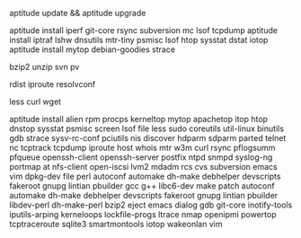 aptitude update && aptitude upgrade

aptitude install iperf git-core rsync subversion mc lsof tcpdump
aptitude install iptraf lshw dnsutils mtr-tiny psmisc lsof htop sysstat dstat iotop
aptitude install mytop debian-goodies strace

bzip2 unzip
svn
pv
 


rdist iproute resolvconf 

less curl wget

aptitude install alien rpm procps kerneltop mytop apachetop itop htop dnstop sysstat psmisc screen lsof file less sudo coreutils util-linux binutils gdb strace sysv-rc-conf pciutils nis discover hdparm sdparm parted telnet nc tcptrack tcpdump iproute host whois mtr w3m curl rsync pflogsumm pfqueue openssh-client openssh-server postfix ntpd snmpd syslog-ng portmap at nfs-client open-iscsi lvm2 mdadm rcs cvs subversion emacs vim dpkg-dev file perl autoconf automake dh-make debhelper devscripts fakeroot gnupg lintian pbuilder gcc g++ libc6-dev make patch autoconf automake dh-make debhelper devscripts fakeroot gnupg lintian pbuilder libdev-perl dh-make-perl bzip2 eject emacs dialog gdb git-core inotify-tools iputils-arping kerneloops lockfile-progs ltrace nmap openipmi powertop tcptraceroute sqlite3 smartmontools iotop wakeonlan vim
